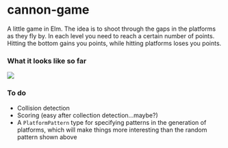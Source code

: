 cannon-game
===========

A little game in Elm. The idea is to shoot through the gaps in the platforms as they fly by. In each level you need to reach a certain number of points. Hitting the bottom gains you points, while hitting platforms loses you points.

### What it looks like so far

![](https://i.imgur.com/k3FZxRP.gif)

### To do

* Collision detection
* Scoring (easy after collection detection...maybe?)
* A `PlatformPattern` type for specifying patterns in the generation of platforms, which will make things more interesting than the random pattern shown above

